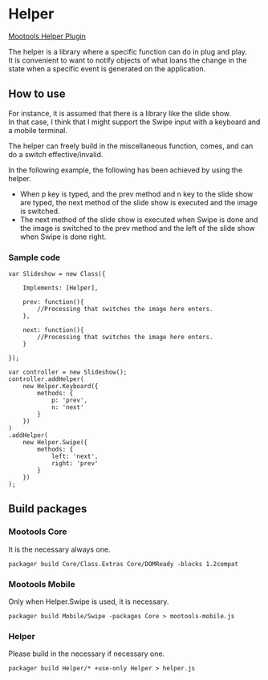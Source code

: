 Helper
====================================

[Mootools Helper Plugin](http://holyshared.github.com/Helper/logo.png "Mootools Helper Plugin")

The helper is a library where a specific function can do in plug and play.  
It is convenient to want to notify objects of what loans the change in the state when a specific event is generated on the application. 

How to use
------------------------------------------------------------------------

For instance, it is assumed that there is a library like the slide show.  
In that case, I think that I might support the Swipe input with a keyboard and a mobile terminal.  

The helper can freely build in the miscellaneous function, comes, and can do a switch effective/invalid.  

In the following example, the following has been achieved by using the helper. 

* When p key is typed, and the prev method and n key to the slide show are typed, the next method of the slide show is executed and the image is switched. 
* The next method of the slide show is executed when Swipe is done and the image is switched to the prev method and the left of the slide show when Swipe is done right. 

### Sample code

	var Slideshow = new Class({
	
		Implements: [Helper],
	
		prev: function(){
			//Processing that switches the image here enters.
		},
	
		next: function(){
			//Processing that switches the image here enters.
		}

	});

	var controller = new Slideshow();
	controller.addHelper(
		new Helper.Keyboard({
			methods: {
				p: 'prev',
				n: 'next'
			}
		})
	)
	.addHelper(
		new Helper.Swipe({
			methods: {
				left: 'next',
				right: 'prev'
			}
		})
	);


Build packages
------------------------------------------------------------------------

### Mootools Core

It is the necessary always one.  

	packager build Core/Class.Extras Core/DOMReady -blocks 1.2compat

### Mootools Mobile

Only when Helper.Swipe is used, it is necessary.  

	packager build Mobile/Swipe -packages Core > mootools-mobile.js

### Helper

Please build in the necessary if necessary one.  

	packager build Helper/* +use-only Helper > helper.js
